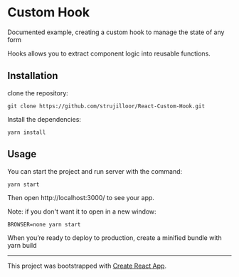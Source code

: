 # Custom Hook 

Documented example, creating a custom hook to manage the state of any form

Hooks allows you to extract component logic into reusable functions.


## Installation

clone the repository:
```
git clone https://github.com/strujilloor/React-Custom-Hook.git
```
Install the dependencies:
```
yarn install
```

## Usage

You can start the project and run server with the command:
```
yarn start
```
Then open http://localhost:3000/ to see your app.

Note: if you don't want it to open in a new window:
```
BROWSER=none yarn start
```


When you’re ready to deploy to production, create a minified bundle with yarn build
___

This project was bootstrapped with [Create React App](https://github.com/facebook/create-react-app).
